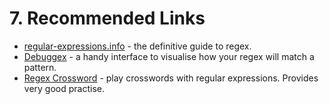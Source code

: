 # 7. Recommended Links
- [regular-expressions.info](http://www.regular-expressions.info) - the definitive guide to regex.
- [Debuggex](https://www.debuggex.com) - a handy interface to visualise how your regex will match a pattern.
- [Regex Crossword](https://regexcrossword.com) - play crosswords with regular expressions. Provides very good practise.

